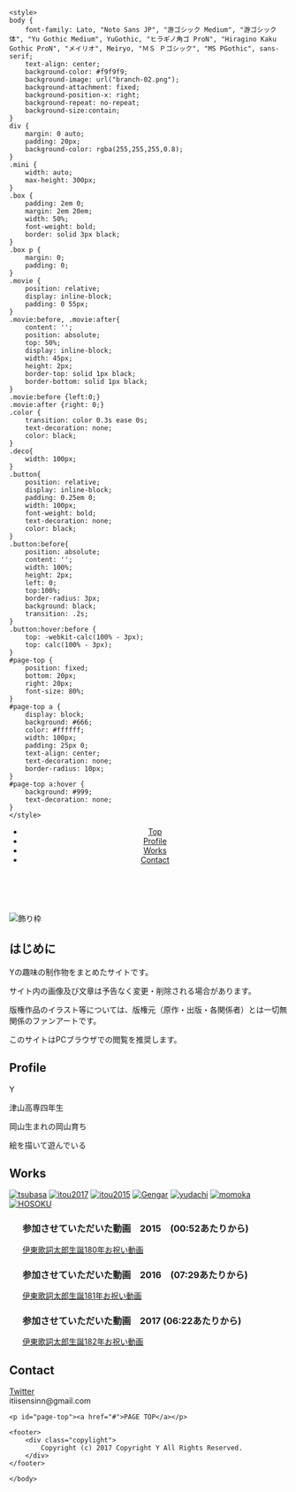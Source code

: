 <!DOCTYPE html>
<html lang="ja">
  <head>
    <title> Y Warehouse</title>
    <meta charset="utf-8">
    <link href="https://cdnjs.cloudflare.com/ajax/libs/lightbox2/2.7.1/css/lightbox.css" rel="stylesheet">
    <script src="https://code.jquery.com/jquery-1.12.4.min.js" type="text/javascript"></script>
    <script src="https://cdnjs.cloudflare.com/ajax/libs/lightbox2/2.7.1/js/lightbox.min.js" type="text/javascript"></script>
    <link href="https://maxcdn.bootstrapcdn.com/font-awesome/4.7.0/css/font-awesome.min.css" rel="stylesheet" integrity="sha384-wvfXpqpZZVQGK6TAh5PVlGOfQNHSoD2xbE+QkPxCAFlNEevoEH3Sl0sibVcOQVnN" crossorigin="anonymous">

	<style>
	body {
		font-family: Lato, "Noto Sans JP", "游ゴシック Medium", "游ゴシック体", "Yu Gothic Medium", YuGothic, "ヒラギノ角ゴ ProN", "Hiragino Kaku Gothic ProN", "メイリオ", Meiryo, "ＭＳ Ｐゴシック", "MS PGothic", sans-serif;
		text-align: center;
		background-color: #f9f9f9;
		background-image: url("branch-02.png");
		background-attachment: fixed;
		background-position-x: right;
		background-repeat: no-repeat;
		background-size:contain;
	}
	div {
		margin: 0 auto;
		padding: 20px;
		background-color: rgba(255,255,255,0.8);
	}
	.mini {
		width: auto;
		max-height: 300px;
	}
	.box {
		padding: 2em 0;
		margin: 2em 20em;
		width: 50%;
		font-weight: bold;
		border: solid 3px black;
	}
	.box p {
		margin: 0; 
		padding: 0;
	}
	.movie {
		position: relative;
		display: inline-block;
		padding: 0 55px;
	}
	.movie:before, .movie:after{
		content: '';
		position: absolute;
		top: 50%;
		display: inline-block;
		width: 45px;
		height: 2px;
		border-top: solid 1px black;
		border-bottom: solid 1px black;
	}
	.movie:before {left:0;}
	.movie:after {right: 0;}
	.color {
		transition: color 0.3s ease 0s;
		text-decoration: none;
		color: black;
	}
	.deco{
		width: 100px;
	}
	.button{
		position: relative;
		display: inline-block;
		padding: 0.25em 0;
		width: 100px;
		font-weight: bold;
		text-decoration: none;
		color: black;
	}
	.button:before{
		position: absolute;
		content: '';
		width: 100%;
		height: 2px;
		left: 0;
		top:100%;
		border-radius: 3px;
		background: black;
		transition: .2s;
	}
	.button:hover:before {
		top: -webkit-calc(100% - 3px);
		top: calc(100% - 3px);
    }
	#page-top {
    	position: fixed;
    	bottom: 20px;
		right: 20px;
    	font-size: 80%;
	}
 	#page-top a {
		display: block;
		background: #666;
		color: #ffffff;
		width: 100px;
		padding: 25px 0;
		text-align: center;
		text-decoration: none;
		border-radius: 10px;
	}
	#page-top a:hover {
		background: #999;
		text-decoration: none;
	}
	</style>
</head>
  <body topmargin="0">
    <header>
      <nav>
        <ul>
          <li class="button"><a href="#Top" class="color">Top</a></li>
          <li class="button"><a href="#Profile" class="color">Profile</a></li>
          <li class="button"><a href="#Works" class="color">Works</a></li>
          <li class="button"><a href="#Contact" class="color">Contact</a></li>
        </ul>
      </nav>
    </header>
    <section id="Top">
    		<br>
    		<p ><img src="burst.png" alt="飾り枠" class="deco"/></p>
    		<h1>はじめに</h1>
    		<p>Yの趣味の制作物をまとめたサイトです。</p>
    		<p>サイト内の画像及び文章は予告なく変更・削除される場合があります。</p>
    		<p>版権作品のイラスト等については、版権元（原作・出版・各関係者）とは一切無関係のファンアートです。</p>
    		<p>このサイトはPCブラウザでの閲覧を推奨します。</p>
	</section>
	<section id="Profile";>
		<div  class="box">
		<h2>Profile</h2>
		<p>Y</p>
		<p>津山高専四年生</p>
		<p>岡山生まれの岡山育ち</p>
		<p>絵を描いて遊んでいる</p>
		</div>
	</section>
	<div>
	<section id="Works";
	class="workbuck">
			<h2>Works</h2>
			<a href="picture11.png" data-lightbox="pic" data-title="TSUBASA"><img src="picture11.png" alt="tsubasa" class="mini"></a>
			<a href="picture2.png" data-lightbox="pic" data-title="ITOU2017"><img src="picture2-thumbnail.png" alt="itou2017" class="mini"></a>
			<a href="picture3.png" data-lightbox="pic" data-title="ITOU2015"><img src="picture3-thumbnail.png" alt="itou2015" class="mini"></a>
			<a href="picture4.png" data-lightbox="pic" data-title="GENGAR"><img src="picture4.png" alt="Gengar" class="mini"></a>
			<a href="picture7.png" data-lightbox="pic" data-title="YUDACHI"><img src="picture7.png" alt="yudachi" class="mini"></a>
			<a href="picture8.png" data-lightbox="pic" data-title="MOMOKA"><img src="picture8.png" alt="momoka" class="mini"></a>
			<a href="picture9.png" data-lightbox="pic" data-title="HOSOKU"><img src="picture9.png" alt="HOSOKU" class="mini"></a>
	</div>
			<ul style="list-style:none;">
			<li><h3 class="movie">参加させていただいた動画　2015　(00:52あたりから)</h3></li>
			<script type="application/javascript" src="https://embed.nicovideo.jp/watch/sm26781256/script?w=640&h=360"></script><noscript><a href="http://www.nicovideo.jp/watch/sm26781256">伊東歌詞太郎生誕180年お祝い動画</a></noscript>
			<li><h3 class="movie">参加させていただいた動画　2016　(07:29あたりから)</h3></li>
			<script type="application/javascript" src="https://embed.nicovideo.jp/watch/sm29313248/script?w=640&h=360"></script><noscript><a href="http://www.nicovideo.jp/watch/sm29313248">伊東歌詞太郎生誕181年お祝い動画</a></noscript>
			<li><h3 class="movie">参加させていただいた動画　2017 (06:22あたりから)</h3></li>
			<script type="application/javascript" src="https://embed.nicovideo.jp/watch/sm31627029/script?w=640&h=360"></script><noscript><a href="http://www.nicovideo.jp/watch/sm31627029">伊東歌詞太郎生誕182年お祝い動画</a></noscript>
			</ul>
	</section>
	<section id="Contact";
	class="box">
		<h2>Contact</h2>
		<nav>
			<span class="fa-stack fa-lg">
				<i class="fa fa-circle fa-stack-2x" style="color:#55acee"></i>
				<i class="fa fa-twitter fa-stack-1x fa-inverse"></i></span>
					<a href="https://twitter.com/ynog2128" class="color">Twitter</a></nav>
			<span class="fa-stack fa-lg">
				  <i class="fa fa-circle fa-stack-2x" style="color:red"></i>
				  <i class="fa fa-envelope fa-stack-1x fa-inverse" style="color:white"></i></span>itiisensinn@gmail.com
	</section>

	<p id="page-top"><a href="#">PAGE TOP</a></p>

	<footer>
		<div class="copylight">
			Copyright (c) 2017 Copyright Y All Rights Reserved.
		</div>
	</footer>

	</body>
</html>
